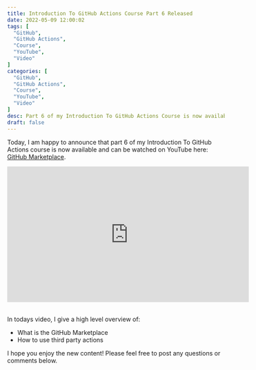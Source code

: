 ```yaml
---
title: Introduction To GitHub Actions Course Part 6 Released
date: 2022-05-09 12:00:02
tags: [
  "GitHub",
  "GitHub Actions",
  "Course",
  "YouTube",
  "Video"
]
categories: [
  "GitHub",
  "GitHub Actions",
  "Course",
  "YouTube",
  "Video"
]
desc: Part 6 of my Introduction To GitHub Actions Course is now available!
draft: false
---
```


Today, I am happy to announce that part 6 of my Introduction To GitHub Actions course is now available and can be watched on YouTube here: <a href="https://youtu.be/_Jenrwr86kI" target="_blank">GitHub Marketplace</a>.

<div style="text-align: center;"><iframe width="560" height="315" src="https://www.youtube.com/embed/_Jenrwr86kI" title="YouTube video player" frameborder="0" allow="accelerometer; autoplay; clipboard-write; encrypted-media; gyroscope; picture-in-picture" allowfullscreen></iframe></div><br />

In todays video, I give a high level overview of:

* What is the GitHub Marketplace
* How to use third party actions

I hope you enjoy the new content! Please feel free to post any questions or comments below.
